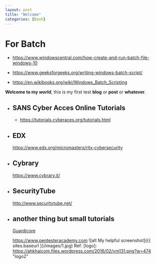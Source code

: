 ```yaml
---
layout: post
title: "Welcome"
categories: [Bash]
---
```


# For Batch

- <https://www.windowscentral.com/how-create-and-run-batch-file-windows-10>

- <https://www.geeksforgeeks.org/writing-windows-batch-script/>

- <https://en.wikibooks.org/wiki/Windows_Batch_Scripting>

**Welcome to my _world_**, this is my first test **blog** or **post** or **whatever**.

- ## SANS Cyber Acces Online Tutorials
  - <https://tutorials.cyberaces.org/tutorials.html>
- ## EDX
  <https://www.edx.org/micromasters/ritx-cybersecurity>
- ## Cybrary
  <https://www.cybrary.it/>
- ## SecurityTube

  <http://www.securitytube.net/>

- ## another thing but small tutorials

  [Guardicore](https://www.guardicore.com/resources/ "Guardicore")

  <https://www.pentesteracademy.com>
  ![alt My helpful screenshot]({{ sites.baseurl }}/images/1.jpg)
  Ref: [logo]: https://ahkhaicom.files.wordpress.com/2016/02/vm131.png?w=474 "logo2"
